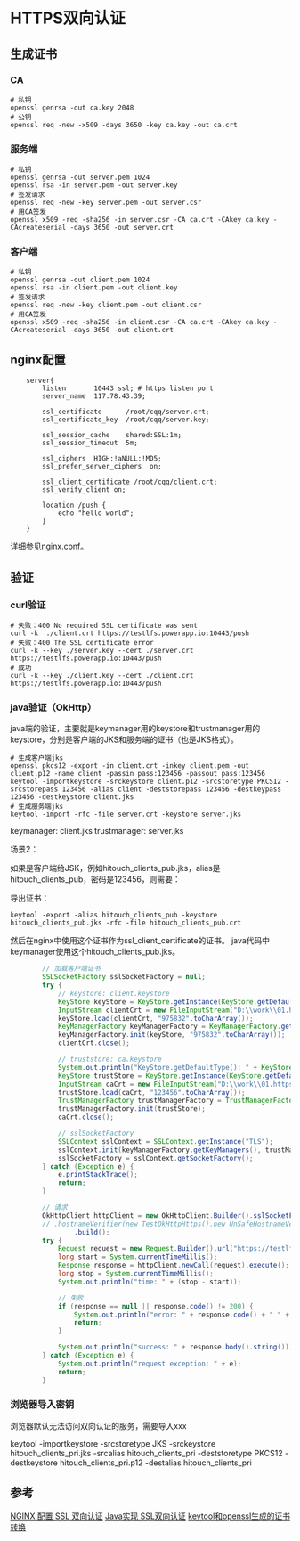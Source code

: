 # HTTPS双向认证

## 生成证书

### CA

```shell
# 私钥
openssl genrsa -out ca.key 2048
# 公钥
openssl req -new -x509 -days 3650 -key ca.key -out ca.crt
```

### 服务端

```shell
# 私钥
openssl genrsa -out server.pem 1024
openssl rsa -in server.pem -out server.key
# 签发请求
openssl req -new -key server.pem -out server.csr
# 用CA签发
openssl x509 -req -sha256 -in server.csr -CA ca.crt -CAkey ca.key -CAcreateserial -days 3650 -out server.crt
```

### 客户端

```shell
# 私钥
openssl genrsa -out client.pem 1024
openssl rsa -in client.pem -out client.key
# 签发请求
openssl req -new -key client.pem -out client.csr
# 用CA签发
openssl x509 -req -sha256 -in client.csr -CA ca.crt -CAkey ca.key -CAcreateserial -days 3650 -out client.crt
```

## nginx配置

```config
    server{
        listen       10443 ssl; # https listen port
        server_name  117.78.43.39;

        ssl_certificate      /root/cqq/server.crt;
        ssl_certificate_key  /root/cqq/server.key;

        ssl_session_cache    shared:SSL:1m;
        ssl_session_timeout  5m;

        ssl_ciphers  HIGH:!aNULL:!MD5;
        ssl_prefer_server_ciphers  on;

        ssl_client_certificate /root/cqq/client.crt;
        ssl_verify_client on;

        location /push {
            echo "hello world";
        }
    }
```

详细参见nginx.conf。 

## 验证

### curl验证

```shell
# 失败：400 No required SSL certificate was sent
curl -k  ./client.crt https://testlfs.powerapp.io:10443/push
# 失败：400 The SSL certificate error
curl -k --key ./server.key --cert ./server.crt https://testlfs.powerapp.io:10443/push
# 成功
curl -k --key ./client.key --cert ./client.crt https://testlfs.powerapp.io:10443/push
```

### java验证（OkHttp）

java端的验证，主要就是keymanager用的keystore和trustmanager用的keystore，分别是客户端的JKS和服务端的证书（也是JKS格式）。

```shell
# 生成客户端jks
openssl pkcs12 -export -in client.crt -inkey client.pem -out client.p12 -name client -passin pass:123456 -passout pass:123456
keytool -importkeystore -srckeystore client.p12 -srcstoretype PKCS12 -srcstorepass 123456 -alias client -deststorepass 123456 -destkeypass 123456 -destkeystore client.jks
# 生成服务端jks
keytool -import -rfc -file server.crt -keystore server.jks
```

keymanager: client.jks
trustmanager: server.jks

场景2：

如果是客户端给JSK，例如hitouch_clients_pub.jks，alias是hitouch_clients_pub，密码是123456，则需要：

导出证书：
```shell
keytool -export -alias hitouch_clients_pub -keystore hitouch_clients_pub.jks -rfc -file hitouch_clients_pub.crt
```

然后在nginx中使用这个证书作为ssl_client_certificate的证书。
java代码中keymanager使用这个hitouch_clients_pub.jks。

```java
        // 加载客户端证书
        SSLSocketFactory sslSocketFactory = null;
        try {
            // keystore: client.keystore
            KeyStore keyStore = KeyStore.getInstance(KeyStore.getDefaultType());
            InputStream clientCrt = new FileInputStream("D:\\work\\01.https双向\\hitouch_clients_pri.jks");
            keyStore.load(clientCrt, "975832".toCharArray());
            KeyManagerFactory keyManagerFactory = KeyManagerFactory.getInstance("SunX509");// 安卓可能需要把SunX509换成X509
            keyManagerFactory.init(keyStore, "975832".toCharArray());
            clientCrt.close();

            // truststore: ca.keystore
            System.out.println("KeyStore.getDefaultType(): " + KeyStore.getDefaultType());
            KeyStore trustStore = KeyStore.getInstance(KeyStore.getDefaultType());
            InputStream caCrt = new FileInputStream("D:\\work\\01.https双向\\server2.jks");
            trustStore.load(caCrt, "123456".toCharArray());
            TrustManagerFactory trustManagerFactory = TrustManagerFactory.getInstance("SunX509");
            trustManagerFactory.init(trustStore);
            caCrt.close();

            // sslSocketFactory
            SSLContext sslContext = SSLContext.getInstance("TLS");
            sslContext.init(keyManagerFactory.getKeyManagers(), trustManagerFactory.getTrustManagers(), null);
            sslSocketFactory = sslContext.getSocketFactory();
        } catch (Exception e) {
            e.printStackTrace();
            return;
        }

        // 请求
        OkHttpClient httpClient = new OkHttpClient.Builder().sslSocketFactory(sslSocketFactory)
        // .hostnameVerifier(new TestOkHttpHttps().new UnSafeHostnameVerifier())
                .build();
        try {
            Request request = new Request.Builder().url("https://testlfs.powerapp.io:9879/push").get().build();
            long start = System.currentTimeMillis();
            Response response = httpClient.newCall(request).execute();
            long stop = System.currentTimeMillis();
            System.out.println("time: " + (stop - start));

            // 失败
            if (response == null || response.code() != 200) {
                System.out.println("error: " + response.code() + " " + response.message() + response.body().string());
                return;
            }

            System.out.println("success: " + response.body().string());
        } catch (Exception e) {
            System.out.println("request exception: " + e);
            return;
        }
```

### 浏览器导入密钥

浏览器默认无法访问双向认证的服务，需要导入xxx

keytool -importkeystore -srcstoretype JKS -srckeystore hitouch_clients_pri.jks -srcalias hitouch_clients_pri -deststoretype PKCS12 -destkeystore hitouch_clients_pri.p12  -destalias hitouch_clients_pri

## 参考

[NGINX 配置 SSL 双向认证](http://www.cnblogs.com/UnGeek/p/6049004.html "NGINX 配置 SSL 双向认证")
[Java实现 SSL双向认证](http://www.cnblogs.com/yqskj/p/3142861.html "Java实现 SSL双向认证")
[keytool和openssl生成的证书转换](http://www.cnblogs.com/cuimiemie/p/6442668.html "keytool和openssl生成的证书转换")
